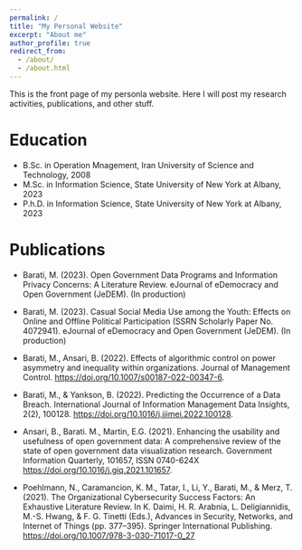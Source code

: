 ```yaml
---
permalink: /
title: "My Personal Website"
excerpt: "About me"
author_profile: true
redirect_from: 
  - /about/
  - /about.html
---
```


This is the front page of my personla website. Here I will post my research activities, publications, and other stuff.


Education
======
* B.Sc. in Operation Mnagement, Iran University of Science and Technology, 2008
* M.Sc. in Information Science, State University of New York at Albany, 2023
* P.h.D. in Information Science, State University of New York at Albany, 2023


Publications
======
* Barati, M. (2023). Open Government Data Programs and Information Privacy Concerns: A Literature Review. eJournal of eDemocracy and Open Government (JeDEM). (In production)

* Barati, M. (2023). Casual Social Media Use among the Youth: Effects on Online and Offline Political Participation (SSRN Scholarly Paper No. 4072941). eJournal of eDemocracy and Open Government (JeDEM). (In production)

* Barati, M., Ansari, B. (2022). Effects of algorithmic control on power asymmetry and inequality within organizations. Journal of Management Control. https://doi.org/10.1007/s00187-022-00347-6.

* Barati, M., & Yankson, B. (2022). Predicting the Occurrence of a Data Breach. International Journal of Information Management Data Insights, 2(2), 100128. https://doi.org/10.1016/j.jjimei.2022.100128.

* Ansari, B., Barati. M., Martin, E.G. (2021). Enhancing the usability and usefulness of open government data: A comprehensive review of the state of open government data visualization research. Government Information Quarterly, 101657, ISSN 0740-624X https://doi.org/10.1016/j.giq.2021.101657.

* Poehlmann, N., Caramancion, K. M., Tatar, I., Li, Y., Barati, M., & Merz, T. (2021). The Organizational Cybersecurity Success Factors: An Exhaustive Literature Review. In K. Daimi, H. R. Arabnia, L. Deligiannidis, M.-S. Hwang, & F. G. Tinetti (Eds.), Advances in Security, Networks, and Internet of Things (pp. 377–395). Springer International Publishing. https://doi.org/10.1007/978-3-030-71017-0_27


